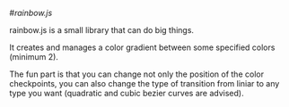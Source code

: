 #*rainbow.js*


rainbow.js is a small library that can do big things.

It creates and manages a color gradient between some specified colors (minimum 2).

The fun part is that you can change not only the position of the color checkpoints, you can also change the type of transition from liniar to any type you want (quadratic and cubic bezier curves are advised).



